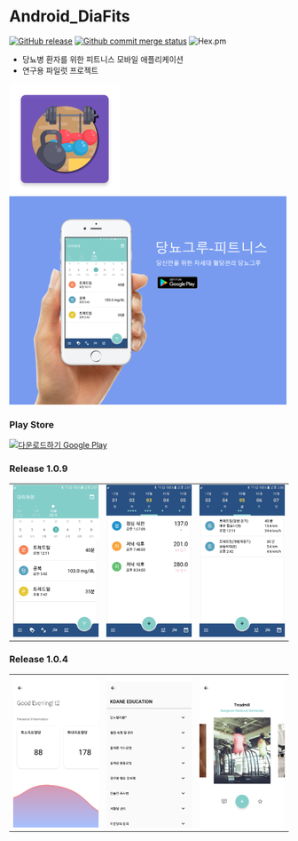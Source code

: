 # Android_DiaFits
[![GitHub release](https://img.shields.io/badge/%20release-1.0.12-blue.svg)](https://github.com/JAICHANGPARK/Android_DiaFits/releases)
[![Github commit merge status](https://img.shields.io/github/commit-status/badges/shields/master/5d4ab86b1b5ddfb3c4a70a70bd19932c52603b8c.svg)](https://github.com/JAICHANGPARK/Android_DiaFits)
![Hex.pm](https://img.shields.io/hexpm/l/plug.svg)


-  당뇨병 환자를 위한 피트니스 모바일 애플리케이션
-  연구용 파일럿 프로젝트 

<img src="https://github.com/JAICHANGPARK/Android_DiaFits/blob/master/source/icons/playstore/icon.png" width="200">

<img src="https://github.com/JAICHANGPARK/Android_DiaFits/blob/master/source/img/playstore/mockup-images/mockup.png" width="500">

### Play Store 

<a href='https://play.google.com/store/apps/details?id=com.dreamwalker.diabetesfits&pcampaignid=MKT-Other-global-all-co-prtnr-py-PartBadge-Mar2515-1'><img alt='다운로드하기 Google Play' src='https://play.google.com/intl/en_us/badges/images/generic/ko_badge_web_generic.png' width = "200"/></a>

### Release 1.0.9

<div style="text-align: center"><table><tr>
<td style="text-align: center">
<img src="https://github.com/JAICHANGPARK/Android_DiaFits/blob/master/source/img/app/device-2018-10-05-150726.png" width="200">
</td>
<td style="text-align: center">
<img src="https://github.com/JAICHANGPARK/Android_DiaFits/blob/master/source/img/app/device-2018-10-05-150757.png" width="200">
</td>
<td style="text-align: center">
<img src="https://github.com/JAICHANGPARK/Android_DiaFits/blob/master/source/img/app/device-2018-10-05-150819.png" width="200">
</td>
</td>
</tr>
</table>
</div>

### Release 1.0.4

<div style="text-align: center"><table><tr>
<td style="text-align: center">
<img src="https://github.com/JAICHANGPARK/Android_DiaFits/blob/master/source/img/app/device-2018-10-05-170519.png" width="200">
</td>
<td style="text-align: center">
<img src="https://github.com/JAICHANGPARK/Android_DiaFits/blob/master/source/img/app/device-2018-10-05-170323.png" width="200">
</td>
<td style="text-align: center">
<img src="https://github.com/JAICHANGPARK/Android_DiaFits/blob/master/source/img/app/device-2018-10-05-150850.png" width="200">
</td>
</td>
</tr>
</table>
</div>
